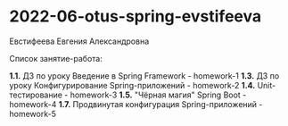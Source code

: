 # 2022-06-otus-spring-evstifeeva

Евстифеева Евгения Александровна

Список занятие-работа:

**1.1.** ДЗ по уроку Введение в Spring Framework - homework-1
**1.3.** ДЗ по уроку Конфигурирование Spring-приложений - homework-2
**1.4.** Unit-тестирование - homework-3
**1.5.** "Чёрная магия" Spring Boot - homework-4
**1.7.** Продвинутая конфигурация Spring-приложений - homework-5